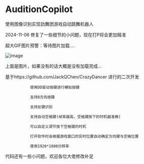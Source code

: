 # AuditionCopilot
使用图像识别实现劲舞团游戏自动跳舞机器人

2024-11-06
修复了一些细节的小问题，现在打P将会更加精准

超大GIF图片预警：等待图片加载....

![image](https://github.com/letmeseeseeu/AuditionCopilot/blob/main/Img/WeChat_20240710155659.gif)

上面是图片，如果没有的话大概是没有加载完成...

基于https://github.com/JackQChen/CrazyDancer 进行的二次开发

               使用DD驱动按键进行模拟按键

               支持8方向按键

               支持反键识别
               
               支持自动空格键(帧率越高，空格键按下的时机越准确)
               
               可以自定义调节按下空格键的时机
               
               打开软件时会根据游戏窗口的实时位置自动确定方向键与空格位置

               使用1920*1080分辨率

代码还有一些小问题，欢迎各位大佬修改补足
               
               
